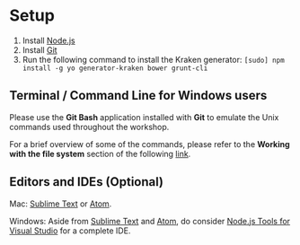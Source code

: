 # Setup
1. Install [Node.js](https://nodejs.org/)
2. Install [Git](http://git-scm.com/book/en/v2/Getting-Started-Installing-Git)
3. Run the following command to install the Kraken generator:
`[sudo] npm install -g yo generator-kraken bower grunt-cli`

## Terminal / Command Line for Windows users
Please use the **Git Bash** application installed with **Git** to emulate the Unix commands used throughout the workshop.

For a brief overview of some of the commands, please refer to the **Working with the file system** section of the following [link](http://www.codeproject.com/Articles/457305/Basic-Git-Command-Line-Reference-for-Windows-Users).

## Editors and IDEs (Optional)
Mac: [Sublime Text](http://www.sublimetext.com/) or [Atom](https://atom.io/).

Windows: Aside from [Sublime Text](http://www.sublimetext.com/) and [Atom](https://atom.io/), do consider [Node.js Tools for Visual Studio](http://blogs.msdn.com/b/visualstudio/archive/2015/03/25/node-js-tools-1-0-for-visual-studio.aspx) for a complete IDE.
